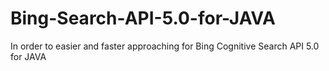 # Bing-Search-API-5.0-for-JAVA
In order to easier and faster approaching for Bing Cognitive Search API 5.0 for JAVA
